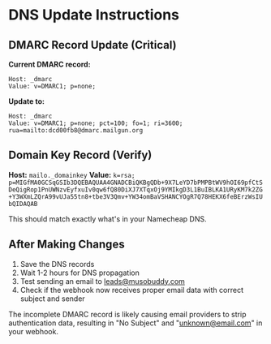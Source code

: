 # DNS Update Instructions

## DMARC Record Update (Critical)

**Current DMARC record:**
```
Host: _dmarc
Value: v=DMARC1; p=none;
```

**Update to:**
```
Host: _dmarc
Value: v=DMARC1; p=none; pct=100; fo=1; ri=3600; rua=mailto:dcd00fb8@dmarc.mailgun.org
```

## Domain Key Record (Verify)

**Host:** `mailo._domainkey`
**Value:** `k=rsa; p=MIGfMA0GCSqGSIb3DQEBAQUAA4GNADCBiQKBgQDb+9X7LeYD7bPMPBtWV9hOI69pfCtSDeQigRop1PnUWNzvEyfxuIv0qw6fQ80DiXJ7XTqxOj9YMIkgD3L1BuIBLKA1URyKM7k2ZG+Y3WXmLZQrA99vUJa55tn8+tbe3V3Qmv+YW34omBaVSHANCYOgR7Q78HEKX6feBErzWsIUbQIDAQAB`

This should match exactly what's in your Namecheap DNS.

## After Making Changes

1. Save the DNS records
2. Wait 1-2 hours for DNS propagation
3. Test sending an email to leads@musobuddy.com
4. Check if the webhook now receives proper email data with correct subject and sender

The incomplete DMARC record is likely causing email providers to strip authentication data, resulting in "No Subject" and "unknown@email.com" in your webhook.